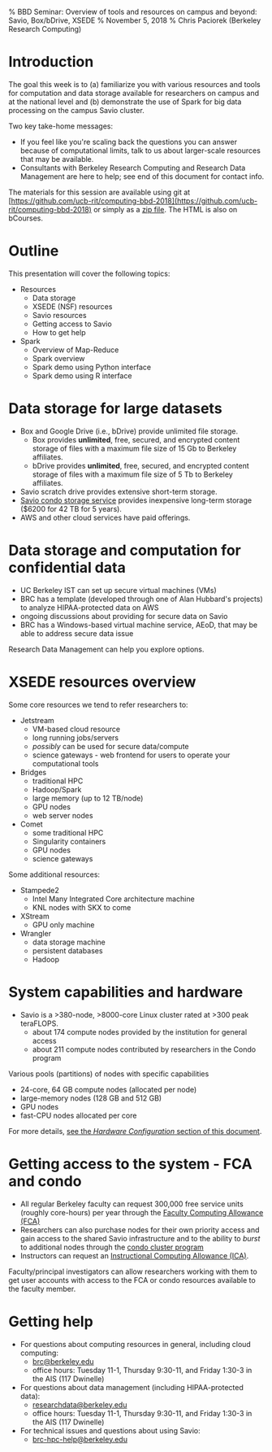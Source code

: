 % BBD Seminar: Overview of tools and resources on campus and beyond: Savio, Box/bDrive, XSEDE
% November 5, 2018
% Chris Paciorek (Berkeley Research Computing)

# Introduction

The goal this week is to (a) familiarize you with various resources and tools for computation and data storage available for researchers on campus and at the national level and (b) demonstrate the use of Spark for big data processing on the campus Savio cluster. 

Two key take-home messages:

 - If you feel like you're scaling back the questions you can answer because of computational limits, talk to us about larger-scale resources that may be available.
 - Consultants with Berkeley Research Computing and Research Data Management are here to help; see end of this document for contact info.


The materials for this session are available using git at [https://github.com/ucb-rit/computing-bbd-2018](https://github.com/ucb-rit/computing-bbd-2018) or simply as a [zip file](https://github.com/ucb-rit/computing-bbd-2018/archive/master.zip). The HTML is also on bCourses.

# Outline

This presentation will cover the following topics:

 - Resources
    - Data storage
    - XSEDE (NSF) resources
    - Savio resources
    - Getting access to Savio
    - How to get help
 - Spark
    - Overview of Map-Reduce
    - Spark overview
    - Spark demo using Python interface
    - Spark demo using R interface

# Data storage for large datasets

 - Box and Google Drive (i.e., bDrive) provide unlimited file storage.
     - Box provides **unlimited**, free, secured, and encrypted content storage of files with a maximum file size of 15 Gb to Berkeley affiliates. 
     - bDrive provides **unlimited**, free, secured, and encrypted content storage of files with a maximum file size of 5 Tb to Berkeley affiliates. 
 - Savio scratch drive provides extensive short-term storage.
 - [Savio condo storage service](http://research-it.berkeley.edu/services/high-performance-computing/brc-condo-storage-service-savio) provides inexpensive long-term storage ($6200 for 42 TB for 5 years).
 - AWS and other cloud services have paid offerings.



# Data storage and computation for confidential data

 - UC Berkeley IST can set up secure virtual machines (VMs)
 - BRC has a template (developed through one of Alan Hubbard's projects) to analyze HIPAA-protected data on AWS
 - ongoing discussions about providing for secure data on Savio
 - BRC has a Windows-based virtual machine service, AEoD, that may be able to address secure data issue

Research Data Management can help you explore options.

# XSEDE resources overview

Some core resources we tend to refer researchers to:

- Jetstream
    - VM-based cloud resource
    - long running jobs/servers
    - *possibly* can be used for secure data/compute
    - science gateways - web frontend for users to operate your computational tools
- Bridges
    - traditional HPC
    - Hadoop/Spark
    - large memory (up to 12 TB/node)
    - GPU nodes
    - web server nodes
- Comet
    - some traditional HPC
    - Singularity containers
    - GPU nodes
    - science gateways

Some additional resources:

- Stampede2
    - Intel Many Integrated Core architecture machine
    - KNL nodes with SKX to come
- XStream
    - GPU only machine
- Wrangler
    - data storage machine
    - persistent databases
    - Hadoop


# System capabilities and hardware

- Savio is a >380-node, >8000-core Linux cluster rated at >300 peak teraFLOPS. 
   - about 174 compute nodes provided by the institution for general access
   - about 211 compute nodes contributed by researchers in the Condo program

Various pools (partitions) of nodes with specific capabilities

  - 24-core, 64 GB compute nodes (allocated per node)
  - large-memory nodes (128 GB and 512 GB)
  - GPU nodes
  - fast-CPU nodes allocated per core

For more details, [see the *Hardware Configuration* section of this document](http://research-it.berkeley.edu/services/high-performance-computing/user-guide/savio-user-guide).

# Getting access to the system - FCA and condo

- All regular Berkeley faculty can request 300,000 free service units (roughly core-hours) per year through the [Faculty Computing Allowance (FCA)](http://research-it.berkeley.edu/services/high-performance-computing/faculty-computing-allowance)
- Researchers can also purchase nodes for their own priority access and gain access to the shared Savio infrastructure and to the ability to *burst* to additional nodes through the [condo cluster program](http://research-it.berkeley.edu/services/high-performance-computing/condo-cluster-program)
- Instructors can request an [Instructional Computing Allowance (ICA)](http://research-it.berkeley.edu/programs/berkeley-research-computing/instructional-computing-allowance). 

Faculty/principal investigators can allow researchers working with them to get user accounts with access to the FCA or condo resources available to the faculty member.


# Getting help

 - For questions about computing resources in general, including cloud computing: 
    - brc@berkeley.edu
    - office hours: Tuesday 11-1, Thursday 9:30-11, and Friday 1:30-3 in the AIS (117 Dwinelle)
 - For questions about data management (including HIPAA-protected data): 
    - researchdata@berkeley.edu
    - office hours: Tuesday 11-1, Thursday 9:30-11, and Friday 1:30-3 in the AIS (117 Dwinelle)
 - For technical issues and questions about using Savio: 
    - brc-hpc-help@berkeley.edu







